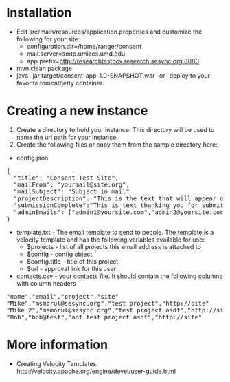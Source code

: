 # Installation

* Edit src/main/resources/application.properties and customize the following for your site:
    * configuration.dir=/home/ranger/consent
    * mail.server=smtp.umiacs.umd.edu
    * app.prefix=http://researchtestbox.research.sesync.org:8080
* mvn clean package
* java -jar target/consent-app-1.0-SNAPSHOT.war -or- deploy to your favorite tomcat/jetty container.

# Creating a new instance

1. Create a directory to hold your instance. This directory will be used to name the url path for your instance. 
2. Create the following files or copy them from the sample directory here:
* config.json
<pre>
{ 
  "title": "Consent Test Site", 
  "mailFrom": "yourmail@site.org", 
  "mailSubject": "Subject in mail" 
  "projectDescription": "This is the text that will appear on the website. It can contain html and links"
  "submissionComplete":"This is text thanking you for submitting",
  "adminEmails": ["admin1@yoursite.com","admin2@yoursite.com"]
}
</pre>
* template.txt - The email template to send to people. The template is a velocity template and has the following variables available for use:
    * $projects - list of all projects this email address is attached to
    * $config - config object
    * $config.title - title of this project
    * $url - approval link for this user
* contacts.csv - your contacts file. It should contain the following columns with column headers
<pre>
"name","email","project","site"
"Mike","msmorul@sesync.org","test project","http://site"
"Mike 2","msmorul@sesync.org","test project asdf","http://site"
"Bob","bob@test","adf test project asdf","http://site"
</pre>

# More information

* Creating Velocity Templates: http://velocity.apache.org/engine/devel/user-guide.html
